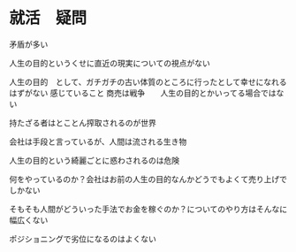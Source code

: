 # 就活　疑問


矛盾が多い

人生の目的というくせに直近の現実についての視点がない

人生の目的　として、ガチガチの古い体質のところに行ったとして幸せになれるはずがない
感じていること
商売は戦争　　人生の目的とかいってる場合ではない


持たざる者はとことん搾取されるのが世界

会社は手段と言っているが、人間は流される生き物

人生の目的という綺麗ごとに惑わされるのは危険

何をやっているのか？会社はお前の人生の目的なんかどうでもよくて売り上げでしかない

そもそも人間がどういった手法でお金を稼ぐのか？についてのやり方はそんなに幅広くない

ポジショニングで劣位になるのはよくない